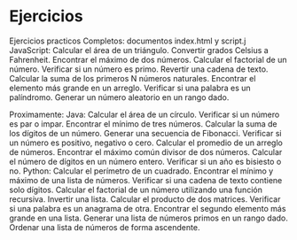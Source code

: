 # Ejercicios
Ejercicios practicos
Completos:
documentos index.html y script.j
JavaScript:
Calcular el área de un triángulo.
Convertir grados Celsius a Fahrenheit.
Encontrar el máximo de dos números.
Calcular el factorial de un número.
Verificar si un número es primo.
Revertir una cadena de texto.
Calcular la suma de los primeros N números naturales.
Encontrar el elemento más grande en un arreglo.
Verificar si una palabra es un palíndromo.
Generar un número aleatorio en un rango dado.

Proximamente:
Java:
Calcular el área de un círculo.
Verificar si un número es par o impar.
Encontrar el mínimo de tres números.
Calcular la suma de los dígitos de un número.
Generar una secuencia de Fibonacci.
Verificar si un número es positivo, negativo o cero.
Calcular el promedio de un arreglo de números.
Encontrar el máximo común divisor de dos números.
Calcular el número de dígitos en un número entero.
Verificar si un año es bisiesto o no.
Python:
Calcular el perímetro de un cuadrado.
Encontrar el mínimo y máximo de una lista de números.
Verificar si una cadena de texto contiene solo dígitos.
Calcular el factorial de un número utilizando una función recursiva.
Invertir una lista.
Calcular el producto de dos matrices.
Verificar si una palabra es un anagrama de otra.
Encontrar el segundo elemento más grande en una lista.
Generar una lista de números primos en un rango dado.
Ordenar una lista de números de forma ascendente.
